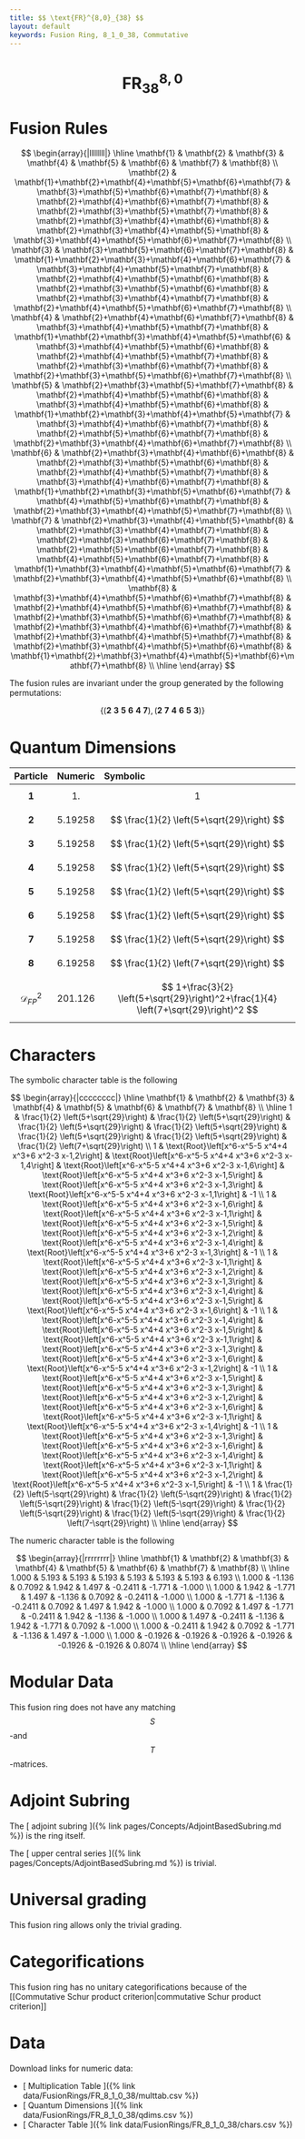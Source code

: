 ```yaml
---
title: $$ \text{FR}^{8,0}_{38} $$
layout: default
keywords: Fusion Ring, 8_1_0_38, Commutative
---
```

# $$ \text{FR}^{8,0}_{38} $$


# Fusion Rules

$$
\begin{array}{|llllllll|}
\hline
 \mathbf{1} & \mathbf{2} & \mathbf{3} & \mathbf{4} & \mathbf{5} & \mathbf{6} & \mathbf{7} & \mathbf{8} \\
 \mathbf{2} & \mathbf{1}+\mathbf{2}+\mathbf{4}+\mathbf{5}+\mathbf{6}+\mathbf{7} & \mathbf{3}+\mathbf{5}+\mathbf{6}+\mathbf{7}+\mathbf{8} & \mathbf{2}+\mathbf{4}+\mathbf{6}+\mathbf{7}+\mathbf{8} & \mathbf{2}+\mathbf{3}+\mathbf{5}+\mathbf{7}+\mathbf{8} & \mathbf{2}+\mathbf{3}+\mathbf{4}+\mathbf{6}+\mathbf{8} & \mathbf{2}+\mathbf{3}+\mathbf{4}+\mathbf{5}+\mathbf{8} & \mathbf{3}+\mathbf{4}+\mathbf{5}+\mathbf{6}+\mathbf{7}+\mathbf{8} \\
 \mathbf{3} & \mathbf{3}+\mathbf{5}+\mathbf{6}+\mathbf{7}+\mathbf{8} & \mathbf{1}+\mathbf{2}+\mathbf{3}+\mathbf{4}+\mathbf{6}+\mathbf{7} & \mathbf{3}+\mathbf{4}+\mathbf{5}+\mathbf{7}+\mathbf{8} & \mathbf{2}+\mathbf{4}+\mathbf{5}+\mathbf{6}+\mathbf{8} & \mathbf{2}+\mathbf{3}+\mathbf{5}+\mathbf{6}+\mathbf{8} & \mathbf{2}+\mathbf{3}+\mathbf{4}+\mathbf{7}+\mathbf{8} & \mathbf{2}+\mathbf{4}+\mathbf{5}+\mathbf{6}+\mathbf{7}+\mathbf{8} \\
 \mathbf{4} & \mathbf{2}+\mathbf{4}+\mathbf{6}+\mathbf{7}+\mathbf{8} & \mathbf{3}+\mathbf{4}+\mathbf{5}+\mathbf{7}+\mathbf{8} & \mathbf{1}+\mathbf{2}+\mathbf{3}+\mathbf{4}+\mathbf{5}+\mathbf{6} & \mathbf{3}+\mathbf{4}+\mathbf{5}+\mathbf{6}+\mathbf{8} & \mathbf{2}+\mathbf{4}+\mathbf{5}+\mathbf{7}+\mathbf{8} & \mathbf{2}+\mathbf{3}+\mathbf{6}+\mathbf{7}+\mathbf{8} & \mathbf{2}+\mathbf{3}+\mathbf{5}+\mathbf{6}+\mathbf{7}+\mathbf{8} \\
 \mathbf{5} & \mathbf{2}+\mathbf{3}+\mathbf{5}+\mathbf{7}+\mathbf{8} & \mathbf{2}+\mathbf{4}+\mathbf{5}+\mathbf{6}+\mathbf{8} & \mathbf{3}+\mathbf{4}+\mathbf{5}+\mathbf{6}+\mathbf{8} & \mathbf{1}+\mathbf{2}+\mathbf{3}+\mathbf{4}+\mathbf{5}+\mathbf{7} & \mathbf{3}+\mathbf{4}+\mathbf{6}+\mathbf{7}+\mathbf{8} & \mathbf{2}+\mathbf{5}+\mathbf{6}+\mathbf{7}+\mathbf{8} & \mathbf{2}+\mathbf{3}+\mathbf{4}+\mathbf{6}+\mathbf{7}+\mathbf{8} \\
 \mathbf{6} & \mathbf{2}+\mathbf{3}+\mathbf{4}+\mathbf{6}+\mathbf{8} & \mathbf{2}+\mathbf{3}+\mathbf{5}+\mathbf{6}+\mathbf{8} & \mathbf{2}+\mathbf{4}+\mathbf{5}+\mathbf{7}+\mathbf{8} & \mathbf{3}+\mathbf{4}+\mathbf{6}+\mathbf{7}+\mathbf{8} & \mathbf{1}+\mathbf{2}+\mathbf{3}+\mathbf{5}+\mathbf{6}+\mathbf{7} & \mathbf{4}+\mathbf{5}+\mathbf{6}+\mathbf{7}+\mathbf{8} & \mathbf{2}+\mathbf{3}+\mathbf{4}+\mathbf{5}+\mathbf{7}+\mathbf{8} \\
 \mathbf{7} & \mathbf{2}+\mathbf{3}+\mathbf{4}+\mathbf{5}+\mathbf{8} & \mathbf{2}+\mathbf{3}+\mathbf{4}+\mathbf{7}+\mathbf{8} & \mathbf{2}+\mathbf{3}+\mathbf{6}+\mathbf{7}+\mathbf{8} & \mathbf{2}+\mathbf{5}+\mathbf{6}+\mathbf{7}+\mathbf{8} & \mathbf{4}+\mathbf{5}+\mathbf{6}+\mathbf{7}+\mathbf{8} & \mathbf{1}+\mathbf{3}+\mathbf{4}+\mathbf{5}+\mathbf{6}+\mathbf{7} & \mathbf{2}+\mathbf{3}+\mathbf{4}+\mathbf{5}+\mathbf{6}+\mathbf{8} \\
 \mathbf{8} & \mathbf{3}+\mathbf{4}+\mathbf{5}+\mathbf{6}+\mathbf{7}+\mathbf{8} & \mathbf{2}+\mathbf{4}+\mathbf{5}+\mathbf{6}+\mathbf{7}+\mathbf{8} & \mathbf{2}+\mathbf{3}+\mathbf{5}+\mathbf{6}+\mathbf{7}+\mathbf{8} & \mathbf{2}+\mathbf{3}+\mathbf{4}+\mathbf{6}+\mathbf{7}+\mathbf{8} & \mathbf{2}+\mathbf{3}+\mathbf{4}+\mathbf{5}+\mathbf{7}+\mathbf{8} & \mathbf{2}+\mathbf{3}+\mathbf{4}+\mathbf{5}+\mathbf{6}+\mathbf{8} & \mathbf{1}+\mathbf{2}+\mathbf{3}+\mathbf{4}+\mathbf{5}+\mathbf{6}+\mathbf{7}+\mathbf{8} \\
\hline
\end{array}
$$


The fusion rules are invariant under the group generated by the following permutations:

$$ \{(\mathbf{2} \  \mathbf{3} \  \mathbf{5} \  \mathbf{6} \  \mathbf{4} \  \mathbf{7}), (\mathbf{2} \  \mathbf{7} \  \mathbf{4} \  \mathbf{6} \  \mathbf{5} \  \mathbf{3})\} $$

# Quantum Dimensions

| Particle | Numeric | Symbolic |
| :------ | :------ | :------ |
| $$ \mathbf{1} $$ | $$ 1. $$ | $$ 1 $$ |
| $$ \mathbf{2} $$ | $$ 5.19258 $$ | $$ \frac{1}{2} \left(5+\sqrt{29}\right) $$ |
| $$ \mathbf{3} $$ | $$ 5.19258 $$ | $$ \frac{1}{2} \left(5+\sqrt{29}\right) $$ |
| $$ \mathbf{4} $$ | $$ 5.19258 $$ | $$ \frac{1}{2} \left(5+\sqrt{29}\right) $$ |
| $$ \mathbf{5} $$ | $$ 5.19258 $$ | $$ \frac{1}{2} \left(5+\sqrt{29}\right) $$ |
| $$ \mathbf{6} $$ | $$ 5.19258 $$ | $$ \frac{1}{2} \left(5+\sqrt{29}\right) $$ |
| $$ \mathbf{7} $$ | $$ 5.19258 $$ | $$ \frac{1}{2} \left(5+\sqrt{29}\right) $$ |
| $$ \mathbf{8} $$ | $$ 6.19258 $$ | $$ \frac{1}{2} \left(7+\sqrt{29}\right) $$ |
| $$ \mathcal{D}_{FP}^2 $$ | $$ 201.126 $$ | $$ 1+\frac{3}{2} \left(5+\sqrt{29}\right)^2+\frac{1}{4} \left(7+\sqrt{29}\right)^2 $$ |

# Characters

The symbolic character table is the following

$$
\begin{array}{|cccccccc|}
\hline
 \mathbf{1} & \mathbf{2} & \mathbf{3} & \mathbf{4} & \mathbf{5} & \mathbf{6} & \mathbf{7} & \mathbf{8} \\
\hline
 1 & \frac{1}{2} \left(5+\sqrt{29}\right) & \frac{1}{2} \left(5+\sqrt{29}\right) & \frac{1}{2} \left(5+\sqrt{29}\right) & \frac{1}{2} \left(5+\sqrt{29}\right) & \frac{1}{2} \left(5+\sqrt{29}\right) & \frac{1}{2} \left(5+\sqrt{29}\right) & \frac{1}{2} \left(7+\sqrt{29}\right) \\
 1 & \text{Root}\left[x^6-x^5-5 x^4+4 x^3+6 x^2-3 x-1,2\right] & \text{Root}\left[x^6-x^5-5 x^4+4 x^3+6 x^2-3 x-1,4\right] & \text{Root}\left[x^6-x^5-5 x^4+4 x^3+6 x^2-3 x-1,6\right] & \text{Root}\left[x^6-x^5-5 x^4+4 x^3+6 x^2-3 x-1,5\right] & \text{Root}\left[x^6-x^5-5 x^4+4 x^3+6 x^2-3 x-1,3\right] & \text{Root}\left[x^6-x^5-5 x^4+4 x^3+6 x^2-3 x-1,1\right] & -1 \\
 1 & \text{Root}\left[x^6-x^5-5 x^4+4 x^3+6 x^2-3 x-1,6\right] & \text{Root}\left[x^6-x^5-5 x^4+4 x^3+6 x^2-3 x-1,1\right] & \text{Root}\left[x^6-x^5-5 x^4+4 x^3+6 x^2-3 x-1,5\right] & \text{Root}\left[x^6-x^5-5 x^4+4 x^3+6 x^2-3 x-1,2\right] & \text{Root}\left[x^6-x^5-5 x^4+4 x^3+6 x^2-3 x-1,4\right] & \text{Root}\left[x^6-x^5-5 x^4+4 x^3+6 x^2-3 x-1,3\right] & -1 \\
 1 & \text{Root}\left[x^6-x^5-5 x^4+4 x^3+6 x^2-3 x-1,1\right] & \text{Root}\left[x^6-x^5-5 x^4+4 x^3+6 x^2-3 x-1,2\right] & \text{Root}\left[x^6-x^5-5 x^4+4 x^3+6 x^2-3 x-1,3\right] & \text{Root}\left[x^6-x^5-5 x^4+4 x^3+6 x^2-3 x-1,4\right] & \text{Root}\left[x^6-x^5-5 x^4+4 x^3+6 x^2-3 x-1,5\right] & \text{Root}\left[x^6-x^5-5 x^4+4 x^3+6 x^2-3 x-1,6\right] & -1 \\
 1 & \text{Root}\left[x^6-x^5-5 x^4+4 x^3+6 x^2-3 x-1,4\right] & \text{Root}\left[x^6-x^5-5 x^4+4 x^3+6 x^2-3 x-1,5\right] & \text{Root}\left[x^6-x^5-5 x^4+4 x^3+6 x^2-3 x-1,1\right] & \text{Root}\left[x^6-x^5-5 x^4+4 x^3+6 x^2-3 x-1,3\right] & \text{Root}\left[x^6-x^5-5 x^4+4 x^3+6 x^2-3 x-1,6\right] & \text{Root}\left[x^6-x^5-5 x^4+4 x^3+6 x^2-3 x-1,2\right] & -1 \\
 1 & \text{Root}\left[x^6-x^5-5 x^4+4 x^3+6 x^2-3 x-1,5\right] & \text{Root}\left[x^6-x^5-5 x^4+4 x^3+6 x^2-3 x-1,3\right] & \text{Root}\left[x^6-x^5-5 x^4+4 x^3+6 x^2-3 x-1,2\right] & \text{Root}\left[x^6-x^5-5 x^4+4 x^3+6 x^2-3 x-1,6\right] & \text{Root}\left[x^6-x^5-5 x^4+4 x^3+6 x^2-3 x-1,1\right] & \text{Root}\left[x^6-x^5-5 x^4+4 x^3+6 x^2-3 x-1,4\right] & -1 \\
 1 & \text{Root}\left[x^6-x^5-5 x^4+4 x^3+6 x^2-3 x-1,3\right] & \text{Root}\left[x^6-x^5-5 x^4+4 x^3+6 x^2-3 x-1,6\right] & \text{Root}\left[x^6-x^5-5 x^4+4 x^3+6 x^2-3 x-1,4\right] & \text{Root}\left[x^6-x^5-5 x^4+4 x^3+6 x^2-3 x-1,1\right] & \text{Root}\left[x^6-x^5-5 x^4+4 x^3+6 x^2-3 x-1,2\right] & \text{Root}\left[x^6-x^5-5 x^4+4 x^3+6 x^2-3 x-1,5\right] & -1 \\
 1 & \frac{1}{2} \left(5-\sqrt{29}\right) & \frac{1}{2} \left(5-\sqrt{29}\right) & \frac{1}{2} \left(5-\sqrt{29}\right) & \frac{1}{2} \left(5-\sqrt{29}\right) & \frac{1}{2} \left(5-\sqrt{29}\right) & \frac{1}{2} \left(5-\sqrt{29}\right) & \frac{1}{2} \left(7-\sqrt{29}\right) \\
\hline
\end{array}
$$

The numeric character table is the following

$$
\begin{array}{|rrrrrrrr|}
\hline
 \mathbf{1} & \mathbf{2} & \mathbf{3} & \mathbf{4} & \mathbf{5} & \mathbf{6} & \mathbf{7} & \mathbf{8} \\
\hline
 1.000 & 5.193 & 5.193 & 5.193 & 5.193 & 5.193 & 5.193 & 6.193 \\
 1.000 & -1.136 & 0.7092 & 1.942 & 1.497 & -0.2411 & -1.771 & -1.000 \\
 1.000 & 1.942 & -1.771 & 1.497 & -1.136 & 0.7092 & -0.2411 & -1.000 \\
 1.000 & -1.771 & -1.136 & -0.2411 & 0.7092 & 1.497 & 1.942 & -1.000 \\
 1.000 & 0.7092 & 1.497 & -1.771 & -0.2411 & 1.942 & -1.136 & -1.000 \\
 1.000 & 1.497 & -0.2411 & -1.136 & 1.942 & -1.771 & 0.7092 & -1.000 \\
 1.000 & -0.2411 & 1.942 & 0.7092 & -1.771 & -1.136 & 1.497 & -1.000 \\
 1.000 & -0.1926 & -0.1926 & -0.1926 & -0.1926 & -0.1926 & -0.1926 & 0.8074 \\
\hline
\end{array}
$$

# Modular Data

This fusion ring does not have any matching $$ S $$-and $$ T $$-matrices.

# Adjoint Subring

The [ adjoint subring ]({% link pages/Concepts/AdjointBasedSubring.md %}) is the ring itself.

The [ upper central series ]({% link pages/Concepts/AdjointBasedSubring.md %}) is trivial.

# Universal grading

This fusion ring allows only the trivial grading.

# Categorifications

This fusion ring has no unitary categorifications because of the [[Commutative Schur product criterion|commutative Schur product criterion]]

# Data

Download links for numeric data:

* [ Multiplication Table ]({% link data/FusionRings/FR_8_1_0_38/multtab.csv %})
* [ Quantum Dimensions ]({% link data/FusionRings/FR_8_1_0_38/qdims.csv %})
* [ Character Table ]({% link data/FusionRings/FR_8_1_0_38/chars.csv %})